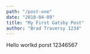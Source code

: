 ```yaml
---
path: "/post-one"
date: "2018-04-09"
title: "My First Gatsby Post"
author: "Brad Traversy 1234"
---
```


Hello worlkd porst 12346567
